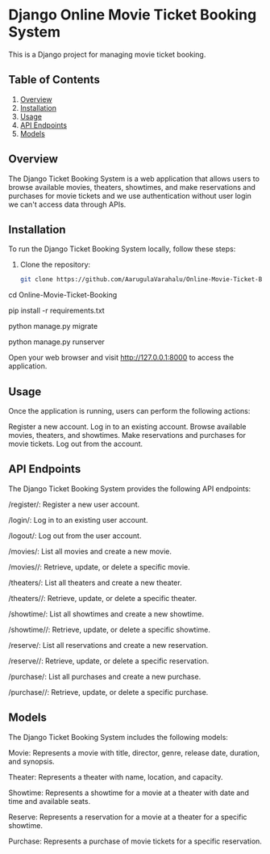 # Django  Online Movie Ticket Booking System

This is a Django project for managing movie ticket booking.

## Table of Contents

1. [Overview](#overview)
2. [Installation](#installation)
3. [Usage](#usage)
4. [API Endpoints](#api-endpoints)
5. [Models](#models)

## Overview

The Django Ticket Booking System is a web application that allows users to browse available movies, theaters, showtimes, and make reservations and purchases for movie tickets and we use authentication without user login we can't access data through APIs.

## Installation

To run the Django Ticket Booking System locally, follow these steps:

1. Clone the repository:
   ```bash
   git clone https://github.com/AarugulaVarahalu/Online-Movie-Ticket-Booking.git

cd Online-Movie-Ticket-Booking

pip install -r requirements.txt

python manage.py migrate

python manage.py runserver

Open your web browser and visit http://127.0.0.1:8000 to access the application.


## Usage
Once the application is running, users can perform the following actions:

Register a new account.
Log in to an existing account.
Browse available movies, theaters, and showtimes.
Make reservations and purchases for movie tickets.
Log out from the account.


## API Endpoints
The Django Ticket Booking System provides the following API endpoints:

/register/: Register a new user account.

/login/: Log in to an existing user account.

/logout/: Log out from the user account.

/movies/: List all movies and create a new movie.

/movies/<pk>/: Retrieve, update, or delete a specific movie.

/theaters/: List all theaters and create a new theater.

/theaters/<pk>/: Retrieve, update, or delete a specific theater.

/showtime/: List all showtimes and create a new showtime.

/showtime/<pk>/: Retrieve, update, or delete a specific showtime.

/reserve/: List all reservations and create a new reservation.

/reserve/<pk>/: Retrieve, update, or delete a specific reservation.

/purchase/: List all purchases and create a new purchase.

/purchase/<pk>/: Retrieve, update, or delete a specific purchase.



## Models
The Django Ticket Booking System includes the following models:

Movie: Represents a movie with title, director, genre, release date, duration, and synopsis.

Theater: Represents a theater with name, location, and capacity.

Showtime: Represents a showtime for a movie at a theater with date and time and available seats.

Reserve: Represents a reservation for a movie at a theater for a specific showtime.

Purchase: Represents a purchase of movie tickets for a specific reservation.
